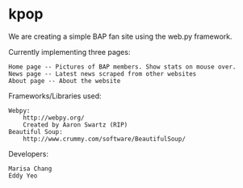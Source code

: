 kpop
====

We are creating a simple BAP fan site using the web.py framework.

Currently implementing three pages:

    Home page -- Pictures of BAP members. Show stats on mouse over.
    News page -- Latest news scraped from other websites
    About page -- About the website

Frameworks/Libraries used:

    Webpy:
        http://webpy.org/ 
        Created by Aaron Swartz (RIP)
    Beautiful Soup:
        http://www.crummy.com/software/BeautifulSoup/

Developers:

    Marisa Chang
    Eddy Yeo
